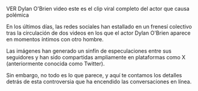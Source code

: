 VER Dylan O'Brien video este es el clip viral completo del actor que causa polémica

En los últimos días, las redes sociales han estallado en un frenesí colectivo tras la circulación de dos videos en los que el actor Dylan O'Brien aparece en momentos íntimos con otro hombre.

Las imágenes han generado un sinfín de especulaciones entre sus seguidores y han sido compartidas ampliamente en plataformas como X (anteriormente conocida como Twitter).

Sin embargo, no todo es lo que parece, y aquí te contamos los detalles detrás de esta controversia que ha encendido las conversaciones en línea.
